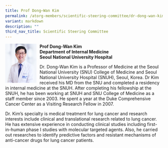 ```yaml
---
title: Prof Dong–Wan Kim
permalink: /atorg-members/scientific-steering-committee/dr-dong-wan-kim/
variant: markdown
description: ""
third_nav_title: Scientific Steering Committee
---
```

<img src="/images/ATORG%20Oncology%20Research%20Group/Scientific%20Steering%20Committee/dong.png" style="width: 100px; float: left; margin-right: 10px;">

<strong>Prof Dong-Wan Kim<br>
Department of Internal Medicine<br>
Seoul National University Hospital</strong>

Dr. Dong-Wan Kim is a Professor of Medicine at the Seoul National University (SNU) College of Medicine and Seoul National University Hospital (SNUH), Seoul, Korea. Dr Kim received his MD from the SNU and completed a residency in internal medicine at the SNUH. After completing his fellowship at the SNUH, he has been working at SNUH and SNU College of Medicine as a staff member since 2003. He spent a year at the Duke Comprehensive Cancer Center as a Visiting Research Fellow in 2007.

Dr. Kim’s specialty is medical treatment for lung cancer and research interests include clinical and translational research related to lung cancer. He has extensive experience in conducting clinical studies including first-in-human phase I studies with molecular targeted agents. Also, he carried out researches to identify predictive factors and resistant mechanisms of anti-cancer drugs for lung cancer patients.